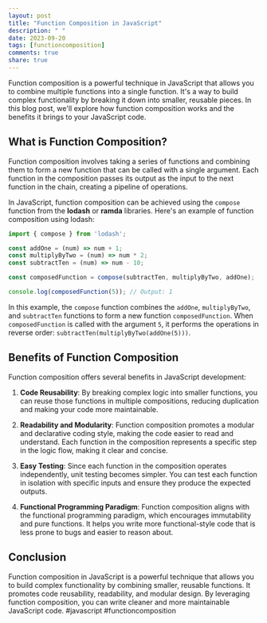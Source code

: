 ```yaml
---
layout: post
title: "Function Composition in JavaScript"
description: " "
date: 2023-09-20
tags: [functioncomposition]
comments: true
share: true
---
```


Function composition is a powerful technique in JavaScript that allows you to combine multiple functions into a single function. It's a way to build complex functionality by breaking it down into smaller, reusable pieces. In this blog post, we'll explore how function composition works and the benefits it brings to your JavaScript code.

## What is Function Composition?

Function composition involves taking a series of functions and combining them to form a new function that can be called with a single argument. Each function in the composition passes its output as the input to the next function in the chain, creating a pipeline of operations.

In JavaScript, function composition can be achieved using the `compose` function from the **lodash** or **ramda** libraries. Here's an example of function composition using lodash:

```javascript
import { compose } from 'lodash';

const addOne = (num) => num + 1;
const multiplyByTwo = (num) => num * 2;
const subtractTen = (num) => num - 10;

const composedFunction = compose(subtractTen, multiplyByTwo, addOne);

console.log(composedFunction(5)); // Output: 1
```

In this example, the `compose` function combines the `addOne`, `multiplyByTwo`, and `subtractTen` functions to form a new function `composedFunction`. When `composedFunction` is called with the argument `5`, it performs the operations in reverse order: `subtractTen(multiplyByTwo(addOne(5)))`.

## Benefits of Function Composition

Function composition offers several benefits in JavaScript development:

1. **Code Reusability**: By breaking complex logic into smaller functions, you can reuse those functions in multiple compositions, reducing duplication and making your code more maintainable.

2. **Readability and Modularity**: Function composition promotes a modular and declarative coding style, making the code easier to read and understand. Each function in the composition represents a specific step in the logic flow, making it clear and concise.

3. **Easy Testing**: Since each function in the composition operates independently, unit testing becomes simpler. You can test each function in isolation with specific inputs and ensure they produce the expected outputs.

4. **Functional Programming Paradigm**: Function composition aligns with the functional programming paradigm, which encourages immutability and pure functions. It helps you write more functional-style code that is less prone to bugs and easier to reason about.

## Conclusion

Function composition in JavaScript is a powerful technique that allows you to build complex functionality by combining smaller, reusable functions. It promotes code reusability, readability, and modular design. By leveraging function composition, you can write cleaner and more maintainable JavaScript code. #javascript #functioncomposition
